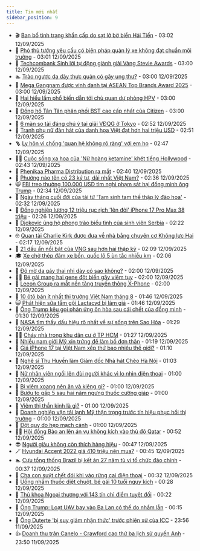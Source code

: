 ```yaml
---
title: Tim mới nhất
sidebar_position: 9
---
```


<!-- vnexpress-tin-moi-nhat:START -->
- 🎬 [Ban bố tình trạng khẩn cấp do sạt lở bờ biển Hải Tiến](https://vnexpress.net/ban-bo-tinh-trang-khan-cap-do-sat-lo-bo-bien-hai-tien-4938140.html) - 03:02 12/09/2025
- 🐎 [Phó thủ tướng yêu cầu có biện pháp quản lý xe không đạt chuẩn môi trường](https://vnexpress.net/pho-thu-tuong-yeu-cau-co-bien-phap-quan-ly-xe-khong-dat-chuan-moi-truong-4938060.html) - 03:01 12/09/2025
- 🦍 [Techcombank Sinh lời tự động giành giải Vàng Stevie Awards](https://vnexpress.net/techcombank-sinh-loi-tu-dong-gianh-giai-vang-stevie-awards-4938156.html) - 03:00 12/09/2025
- 🏊 [Trào ngược dạ dày thực quản có gây ung thư?](https://vnexpress.net/trao-nguoc-da-day-thuc-quan-co-gay-ung-thu-4938135.html) - 03:00 12/09/2025
- 🎊 [Mega Gangnam được vinh danh tại ASEAN Top Brands Award 2025](https://vnexpress.net/mega-gangnam-duoc-vinh-danh-tai-asean-top-brands-award-2025-4937803.html) - 03:00 12/09/2025
- 🎃 [Hai hiểu lầm phổ biến dẫn tới chủ quan dự phòng HPV](https://vnexpress.net/hai-hieu-lam-pho-bien-dan-toi-chu-quan-du-phong-hpv-4937322.html) - 03:00 12/09/2025
- 🧰 [Đồng hồ Tân Tân phân phối BST cao cấp nhất của Citizen](https://vnexpress.net/dong-ho-tan-tan-phan-phoi-bst-cao-cap-nhat-cua-citizen-4936736.html) - 03:00 12/09/2025
- 🔭 [6 màn so tài đáng chú ý tại giải VĐQG ở Tokyo](https://vnexpress.net/6-man-so-tai-dang-chu-y-tai-giai-vdqg-o-tokyo-4938021.html) - 02:52 12/09/2025
- 🫶 [Tranh phụ nữ đàn hát của danh họa Việt đạt hơn hai triệu USD](https://vnexpress.net/tranh-phu-nu-dan-hat-cua-danh-hoa-viet-dat-hon-hai-trieu-usd-4937834.html) - 02:51 12/09/2025
- 🪜 [Ly hôn vì chồng &#39;quan hệ không rõ ràng&#39; với em họ](https://vnexpress.net/ngoai-tinh-ly-hon-vi-chong-ngoai-tinh-voi-em-ho-gan-4938029.html) - 02:47 12/09/2025
- 👨‍🏫 [Cuộc sống xa hoa của &#39;Nữ hoàng ketamine&#39; khét tiếng Hollywood](https://vnexpress.net/cuoc-song-xa-hoa-cua-nu-hoang-ketamine-khet-tieng-hollywood-4938154.html) - 02:43 12/09/2025
- 🎊 [Phenikaa Pharma Distribution ra mắt](https://vnexpress.net/phenikaa-pharma-distribution-ra-mat-4938141.html) - 02:40 12/09/2025
- 🎊 [Phường nào tên có 23 ký tự, dài nhất Việt Nam?](https://vnexpress.net/cau-do-dia-danh-doan-ten-tinh-thanh-tra-cuu-tinh-thanh-sap-nhap-phuong-nao-ten-co-23-ky-tu-dai-nhat-viet-nam-4933825.html) - 02:36 12/09/2025
- 😺 [FBI treo thưởng 100.000 USD tìm nghi phạm sát hại đồng minh ông Trump](https://vnexpress.net/fbi-treo-thuong-100-000-usd-tim-nghi-pham-sat-hai-dong-minh-ong-trump-4938109.html) - 02:34 12/09/2025
- 🐘 [Ngày tháng cuối đời của tài tử &#39;Tam sinh tam thế thập lý đào hoa&#39;](https://vnexpress.net/ngay-thang-cuoi-doi-cua-tai-tu-tam-sinh-tam-the-thap-ly-dao-hoa-4938078.html) - 02:32 12/09/2025
- 🌁 [Đồng nghiệp lương 12 triệu rục rịch &#39;lên đời&#39; iPhone 17 Pro Max 38 triệu](https://vnexpress.net/iphone-17-gia-du-kien-iphone-17-pro-max-iphone-17-ra-mat-dong-nghiep-luong-12-trieu-ruc-rich-len-doi-iphone-17-pro-max-38-trieu-4938134.html) - 02:26 12/09/2025
- 🐲 [Djokovic ủng hộ phong trào biểu tình của sinh viên Serbia](https://vnexpress.net/djokovic-ung-ho-phong-trao-bieu-tinh-cua-sinh-vien-serbia-4938132.html) - 02:22 12/09/2025
- 🤓 [Quan tài Charlie Kirk được đưa về nhà bằng chuyên cơ Không lực Hai](https://vnexpress.net/quan-tai-charlie-kirk-duoc-dua-ve-nha-bang-chuyen-co-khong-luc-hai-4938112.html) - 02:17 12/09/2025
- 💪 [21 dấu ẩn nổi bật của VNG sau hơn hai thập kỷ](https://vnexpress.net/21-dau-an-noi-bat-cua-vng-sau-hon-hai-thap-ky-4937913.html) - 02:09 12/09/2025
- 🎓 [Xe chở thép đâm xe bồn, quốc lộ 5 ùn tắc nhiều km](https://vnexpress.net/xe-cho-thep-dam-xe-bon-quoc-lo-5-un-tac-nhieu-km-4938113.html) - 02:06 12/09/2025
- 🫣 [Độ mờ da gáy thai nhi dày có sao không?](https://vnexpress.net/do-mo-da-gay-thai-nhi-day-co-sao-khong-4938093.html) - 02:00 12/09/2025
- 🧑‍💻 [Bé gái mang hai gene đột biến gây viêm tụy](https://vnexpress.net/be-gai-mang-hai-gene-dot-bien-gay-viem-tuy-4938087.html) - 02:00 12/09/2025
- 🐲 [Leeon Group ra mắt nền tảng truyền thông X-Phone](https://vnexpress.net/leeon-group-ra-mat-nen-tang-truyen-thong-x-phone-4937662.html) - 02:00 12/09/2025
- 🌝 [10 ôtô bán ít nhất thị trường Việt Nam tháng 8](https://vnexpress.net/oto-xe-may/v-car/doanh-so/10-oto-ban-it-nhat-thi-truong-viet-nam-thang-8-4937614.html) - 01:46 12/09/2025
- 😺 [Phát hiện sữa tắm gội Lactacyd bị làm giả](https://vnexpress.net/phat-hien-sua-tam-goi-lactacyd-bi-lam-gia-4937999.html) - 01:46 12/09/2025
- 🐎 [Ông Trump kêu gọi phản ứng ôn hòa sau cái chết của đồng minh](https://vnexpress.net/ong-trump-keu-goi-phan-ung-on-hoa-sau-cai-chet-cua-dong-minh-4938092.html) - 01:30 12/09/2025
- 🎡 [NASA tìm thấy dấu hiệu rõ nhất về sự sống trên Sao Hỏa](https://vnexpress.net/nasa-tim-thay-dau-hieu-ro-nhat-ve-su-song-tren-sao-hoa-4937985.html) - 01:29 12/09/2025
- 👨‍🏫 [Cháy nhà trong khu dân cư ở TP HCM](https://vnexpress.net/chay-nha-trong-khu-dan-cu-o-tp-hcm-4938108.html) - 01:27 12/09/2025
- 🦆 [Nhiều nam giới Mỹ xin trứng để làm bố đơn thân](https://vnexpress.net/nhieu-nam-gioi-my-xin-trung-de-lam-bo-don-than-4938038.html) - 01:19 12/09/2025
- 🚦 [Giá iPhone 17 tại Việt Nam xếp thứ bao nhiêu thế giới?](https://vnexpress.net/gia-iphone-17-tai-viet-nam-xep-thu-bao-nhieu-the-gioi-4938045.html) - 01:10 12/09/2025
- 💫 [Nghệ sĩ Thu Huyền làm Giám đốc Nhà hát Chèo Hà Nội](https://vnexpress.net/nghe-si-thu-huyen-lam-giam-doc-nha-hat-cheo-ha-noi-4938049.html) - 01:03 12/09/2025
- 🎉 [Nữ nhân viên ngồi lên đùi người khác vì lo nhìn điện thoại](https://vnexpress.net/thu-gian-video-hai-nu-nhan-vien-ngoi-len-dui-nguoi-khac-vi-lo-nhin-dien-thoai-4935083.html) - 01:00 12/09/2025
- 🌋 [Bị viêm xoang nên ăn và kiêng gì?](https://vnexpress.net/bi-viem-xoang-nen-an-va-kieng-gi-4938073.html) - 01:00 12/09/2025
- 🤖 [Bướu to gấp 5 sau hai năm ngưng thuốc cường giáp](https://vnexpress.net/buou-to-gap-5-sau-hai-nam-ngung-thuoc-cuong-giap-4938070.html) - 01:00 12/09/2025
- 🦏 [Viêm thị thần kinh là gì?](https://vnexpress.net/viem-thi-than-kinh-la-gi-4937971.html) - 01:00 12/09/2025
- 🦩 [Doanh nghiệp vận tải lạnh Mỹ thận trọng trước tín hiệu phục hồi thị trường](https://vnexpress.net/doanh-nghiep-van-tai-lanh-my-than-trong-truoc-tin-hieu-phuc-hoi-thi-truong-4936400.html) - 01:00 12/09/2025
- 👺 [Đột quỵ do hẹp mạch cảnh](https://vnexpress.net/dot-quy-do-hep-mach-canh-4936278.html) - 01:00 12/09/2025
- 🧑‍🏫 [Hội đồng Bảo an lên án vụ không kích vào thủ đô Qatar](https://vnexpress.net/hoi-dong-bao-an-len-an-vu-khong-kich-vao-thu-do-qatar-4938077.html) - 00:52 12/09/2025
- 😎 [Người giàu không còn thích hàng hiệu](https://vnexpress.net/nguoi-giau-khong-con-thich-hang-hieu-4937795.html) - 00:47 12/09/2025
- 🪄 [Hyundai Accent 2022 giá 410 triệu nên mua?](https://vnexpress.net/hyundai-accent-2022-gia-410-trieu-nen-mua-4938084.html) - 00:45 12/09/2025
- 🏊 [Cựu tổng thống Brazil bị kết án 27 năm tù vì tổ chức đảo chính](https://vnexpress.net/cuu-tong-thong-brazil-bi-ket-an-27-nam-tu-vi-to-chuc-dao-chinh-4938074.html) - 00:37 12/09/2025
- 💃 [​Cha con suýt chết đói khi vào rừng cai điện thoại](https://vnexpress.net/cha-con-suyt-chet-doi-khi-vao-rung-cai-dien-thoai-4937787.html) - 00:32 12/09/2025
- 🦆 [Uống nhầm thuốc diệt chuột, bé gái 10 tuổi nguy kịch](https://vnexpress.net/uong-nham-thuoc-diet-chuot-be-gai-10-tuoi-nguy-kich-4938008.html) - 00:28 12/09/2025
- 🎊 [Thủ khoa Ngoại thương với 143 tín chỉ điểm tuyệt đối](https://vnexpress.net/thu-khoa-ngoai-thuong-voi-143-tin-chi-diem-tuyet-doi-4937893.html) - 00:22 12/09/2025
- 👺 [Ông Trump: Loạt UAV bay vào Ba Lan có thể do nhầm lẫn](https://vnexpress.net/ong-trump-loat-uav-bay-vao-ba-lan-co-the-do-nham-lan-4938068.html) - 00:15 12/09/2025
- 🎡 [Ông Duterte &#39;bị suy giảm nhận thức&#39; trước phiên xử của ICC](https://vnexpress.net/ong-duterte-bi-suy-giam-nhan-thuc-truoc-phien-xu-cua-icc-4938067.html) - 23:56 11/09/2025
- 👍 [Doanh thu trận Canelo - Crawford cao thứ ba lịch sử quyền Anh](https://vnexpress.net/doanh-thu-tran-canelo-crawford-cao-thu-ba-lich-su-quyen-anh-4938013.html) - 23:50 11/09/2025<!-- vnexpress-tin-moi-nhat:END -->

